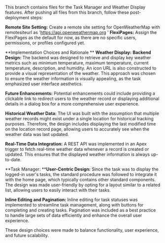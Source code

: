 This branch contains files for the Task Manager and Weather Display features. After pushing all files from this branch, follow these post-deployment steps:

**Remote Site Setting:** Create a remote site setting for OpenWeatherMap with remotesiteurl as 'https://api.openweathermap.org
'
**FlexiPages:** Assign the FlexiPages as the default for now, as there are no specific users, permissions, or profiles configured yet.

**Implementation Choices and Rationale
**
**Weather Display:**
**Backend Design:** The backend was designed to retrieve and display key weather metrics such as minimum temperature, maximum temperature, current temperature, description, and humidity. An icon URL is also constructed to provide a visual representation of the weather. This approach was chosen to ensure the weather information is visually appealing, as the task emphasized user interface aesthetics.

**Future Enhancements:** Potential enhancements could include providing a clickable link to redirect users to the weather record or displaying additional details in a dialog box for a more comprehensive user experience.

**Historical Weather Data:** The UI was built with the assumption that multiple weather records might exist under a single location for historical tracking purposes. Therefore, the design includes displaying the last modified time on the location record page, allowing users to accurately see when the weather data was last updated.

**Real-Time Data Integration:** A REST API was implemented in an Apex trigger to fetch real-time weather data whenever a record is created or updated. This ensures that the displayed weather information is always up-to-date.

**Task Manager:
****User-Centric Design:** Since the task was to display the logged-in user's tasks, the standard procedure was followed to integrate it with the home page, which typically contains other standard components. The design was made user-friendly by opting for a layout similar to a related list, allowing users to easily interact with their tasks.

**Inline Editing and Pagination:** Inline editing for task statuses was implemented to streamline task management, along with buttons for completing and creating tasks. Pagination was included as a best practice to handle large sets of data efficiently and enhance the overall user experience.

These design choices were made to balance functionality, user experience, and future scalability.
